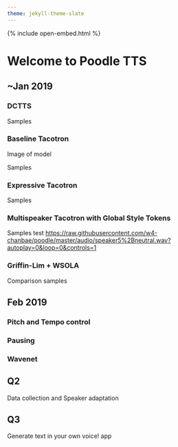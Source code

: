 ```yaml
---
theme: jekyll-theme-slate
---
```

{% include open-embed.html %}

# Welcome to Poodle TTS

## ~Jan 2019

### DCTTS

Samples

### Baseline Tacotron

Image of model

Samples

### Expressive Tacotron

Samples

### Multispeaker Tacotron with Global Style Tokens

Samples
test
https://raw.githubusercontent.com/w4-chanbae/poodle/master/audio/speaker5%2Bneutral.wav?autoplay=0&loop=0&controls=1

### Griffin-Lim + WSOLA

Comparison samples

## Feb 2019

### Pitch and Tempo control

### Pausing

### Wavenet

## Q2

Data collection and Speaker adaptation

## Q3

Generate text in your own voice! app



